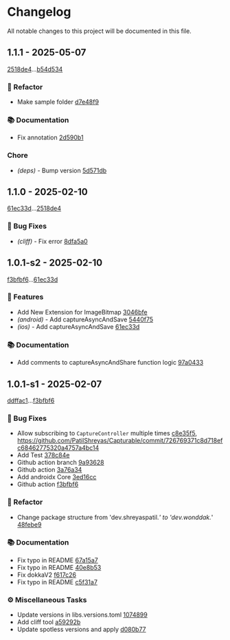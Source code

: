 # Changelog

All notable changes to this project will be documented in this file.



## 1.1.1 - 2025-05-07

[2518de4](2518de49b8bd88b4712ba4aafa390568f3bd25b0)...[b54d534](b54d534d57469d7d0fde7f29a642ac8d72a02e4b)

### 🚜 Refactor

- Make sample folder [d7e48f9](https://github.com/jmseb3/Capturable/commit/d7e48f93bb420c62f3ece1501f6c35dab9a78ca9)

### 📚 Documentation

- Fix annotation [2d590b1](https://github.com/jmseb3/Capturable/commit/2d590b1edbe487ea165d79e4b7832a092ad8a114)

### Chore

- *(deps)* - Bump version [5d571db](https://github.com/jmseb3/Capturable/commit/5d571db26641dd851ec211c078447b1f48077476)



## 1.1.0 - 2025-02-10

[61ec33d](61ec33d999e49632cde23b3633c9539507b91f8a)...[2518de4](2518de49b8bd88b4712ba4aafa390568f3bd25b0)

### 🐛 Bug Fixes

- *(cliff)* - Fix error [8dfa5a0](https://github.com/jmseb3/Capturable/commit/8dfa5a091f8ad0398448a9d33461297e11553a54)



## 1.0.1-s2 - 2025-02-10

[f3bfbf6](f3bfbf68945151cad77c0c8bb71f837490e968d4)...[61ec33d](61ec33d999e49632cde23b3633c9539507b91f8a)

### 🚀 Features

- Add New Extension for ImageBitmap [3046bfe](https://github.com/jmseb3/Capturable/commit/3046bfe9cf8440817dc657bfc765cc7a33bf45a1)
- *(android)* - Add captureAsyncAndSave [5440f75](https://github.com/jmseb3/Capturable/commit/5440f75c0bafd883d84ec234e1f367669f96ead1)
- *(ios)* - Add captureAsyncAndSave [61ec33d](https://github.com/jmseb3/Capturable/commit/61ec33d999e49632cde23b3633c9539507b91f8a)

### 📚 Documentation

- Add comments to captureAsyncAndShare function logic [97a0433](https://github.com/jmseb3/Capturable/commit/97a04338e83da5947e418e08b034e489f1634e0b)



## 1.0.1-s1 - 2025-02-07

[ddffac1](ddffac1c90315376d2716283b807cd0891a318c7)...[f3bfbf6](f3bfbf68945151cad77c0c8bb71f837490e968d4)

### 🐛 Bug Fixes

- Allow subscribing to `CaptureController` multiple times [c8e35f5](https://github.com/jmseb3/Capturable/commit/c8e35f59c3270ad4bb7f261dff9f15c1c2cc54bc), https://github.com/PatilShreyas/Capturable/commit/726769371c8d718efc68462775320a4757a4bc14
- Add Test [378c84e](https://github.com/jmseb3/Capturable/commit/378c84ec5d295bfb9bb6637ba26eb7e80390e166)
- Github action branch [9a93628](https://github.com/jmseb3/Capturable/commit/9a9362883d08707de28be714f90591c41014468e)
- Github action [3a76a34](https://github.com/jmseb3/Capturable/commit/3a76a341fd58ce5c1a76483ac1d5355819aaa444)
- Add androidx Core [3ed16cc](https://github.com/jmseb3/Capturable/commit/3ed16cc77872dc5bb0d3274a7c0d79e4bab949ff)
- Github action [f3bfbf6](https://github.com/jmseb3/Capturable/commit/f3bfbf68945151cad77c0c8bb71f837490e968d4)

### 🚜 Refactor

- Change package structure from 'dev.shreyaspatil.*' to 'dev.wonddak.*' [48febe9](https://github.com/jmseb3/Capturable/commit/48febe93659d40f0c088c064c2921d60489026bb)

### 📚 Documentation

- Fix typo in README [67a15a7](https://github.com/jmseb3/Capturable/commit/67a15a79a023f41904c8b25d06cda3df071f2d2b)
- Fix typo in README [40e8b53](https://github.com/jmseb3/Capturable/commit/40e8b5393ed9bcd958be55273093da47a55a7f4f)
- Fix dokkaV2 [f617c26](https://github.com/jmseb3/Capturable/commit/f617c2687a747bbb66d18ce3c8b5ca443d226aad)
- Fix typo in README [c5f31a7](https://github.com/jmseb3/Capturable/commit/c5f31a7cc141eaccfa11717bf355212ce71b451f)

### ⚙️ Miscellaneous Tasks

- Update versions in libs.versions.toml [1074899](https://github.com/jmseb3/Capturable/commit/1074899594625ef299b8bfcdd250af64a6fdf9f8)
- Add cliff tool [a59292b](https://github.com/jmseb3/Capturable/commit/a59292ba81518f9ea14c18c0da4806b8fcacd10a)
- Update spotless versions and apply [d080b77](https://github.com/jmseb3/Capturable/commit/d080b77c76c98f5a90b2fde90b8dd16ef92b0870)

<!-- generated by git-cliff -->
